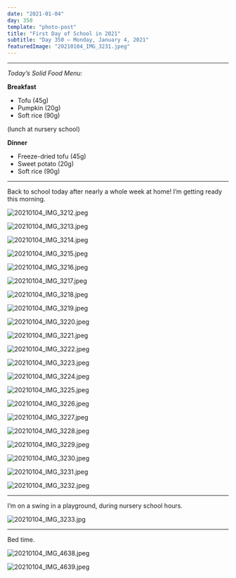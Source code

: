 ```yaml
---
date: "2021-01-04"
day: 350
template: "photo-post"
title: "First Day of School in 2021"
subtitle: "Day 350 – Monday, January 4, 2021"
featuredImage: "20210104_IMG_3231.jpeg"
---
```


<hr />

_Today’s Solid Food Menu:_

**Breakfast**

- Tofu (45g)
- Pumpkin (20g)
- Soft rice (90g)

(lunch at nursery school)

**Dinner**

- Freeze-dried tofu (45g)
- Sweet potato (20g)
- Soft rice (90g)

<hr />

Back to school today after nearly a whole week at home! I’m getting ready this morning.

![20210104_IMG_3212.jpeg](20210104_IMG_3212.jpeg)

![20210104_IMG_3213.jpeg](20210104_IMG_3213.jpeg)

![20210104_IMG_3214.jpeg](20210104_IMG_3214.jpeg)

![20210104_IMG_3215.jpeg](20210104_IMG_3215.jpeg)

![20210104_IMG_3216.jpeg](20210104_IMG_3216.jpeg)

![20210104_IMG_3217.jpeg](20210104_IMG_3217.jpeg)

![20210104_IMG_3218.jpeg](20210104_IMG_3218.jpeg)

![20210104_IMG_3219.jpeg](20210104_IMG_3219.jpeg)

![20210104_IMG_3220.jpeg](20210104_IMG_3220.jpeg)

![20210104_IMG_3221.jpeg](20210104_IMG_3221.jpeg)

![20210104_IMG_3222.jpeg](20210104_IMG_3222.jpeg)

![20210104_IMG_3223.jpeg](20210104_IMG_3223.jpeg)

![20210104_IMG_3224.jpeg](20210104_IMG_3224.jpeg)

![20210104_IMG_3225.jpeg](20210104_IMG_3225.jpeg)

![20210104_IMG_3226.jpeg](20210104_IMG_3226.jpeg)

![20210104_IMG_3227.jpeg](20210104_IMG_3227.jpeg)

![20210104_IMG_3228.jpeg](20210104_IMG_3228.jpeg)

![20210104_IMG_3229.jpeg](20210104_IMG_3229.jpeg)

![20210104_IMG_3230.jpeg](20210104_IMG_3230.jpeg)

![20210104_IMG_3231.jpeg](20210104_IMG_3231.jpeg)

![20210104_IMG_3232.jpeg](20210104_IMG_3232.jpeg)

<hr />

I’m on a swing in a playground, during nursery school hours.

![20210104_IMG_3233.jpg](20210104_IMG_3233.jpg)

<hr />

Bed time.

![20210104_IMG_4638.jpeg](20210104_IMG_4638.jpeg)

![20210104_IMG_4639.jpeg](20210104_IMG_4639.jpeg)
